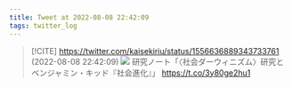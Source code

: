 ```yaml
---
title: Tweet at 2022-08-08 22:42:09
tags: twitter_log
---
```


> [!CITE] https://twitter.com/kaisekiriu/status/1556636889343733761 (2022-08-08 22:42:09)
> ![](https://twitter.com/kaisekiriu/status/1556636889343733761)
> 研究ノート「〈社会ダーウィニズム〉研究とベンジャミン・キッド『社会進化』」
> https://t.co/3y80ge2hu1
